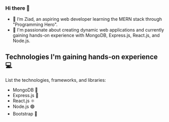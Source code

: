 ### Hi there 👋
- 🌱 I’m Ziad, an aspiring web developer learning the MERN stack through "Programming Hero".
- 💬 I'm passionate about creating dynamic web applications and currently gaining hands-on experience with MongoDB, Express.js, React.js, and Node.js.

## Technologies I'm gaining hands-on experience 💻
List the technologies, frameworks, and libraries:

- MongoDB 🍃
- Express.js 🚂
- React.js ⚛️
- Node.js 🟢
- Bootstrap 🌈
<!--
**amziad/amziad** is a ✨ _special_ ✨ repository because its `README.md` (this file) appears on your GitHub profile.

Here are some ideas to get you started:

- 🔭 I’m currently working on ...
- 🌱 I’m currently learning ...
- 👯 I’m looking to collaborate on ...
- 🤔 I’m looking for help with ...
- 💬 Ask me about ...
- 📫 How to reach me: ...
- 😄 Pronouns: ...
- ⚡ Fun fact: ...
-->
